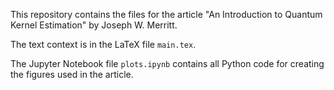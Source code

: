 This repository contains the files for the article "An Introduction to Quantum Kernel Estimation" by Joseph W. Merritt.

The text context is in the LaTeX file `main.tex`.

The Jupyter Notebook file `plots.ipynb` contains all Python code for creating the figures used in the article.
